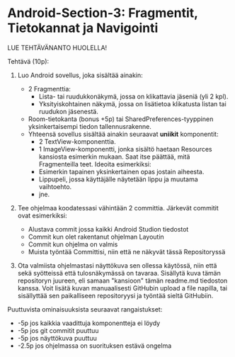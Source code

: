 # Android-Section-3: Fragmentit, Tietokannat ja Navigointi

LUE TEHTÄVÄNANTO HUOLELLA!

Tehtävä (10p): 

1. Luo Android sovellus, joka sisältää ainakin:
    * 2 Fragmenttia:
      * Lista- tai ruudukkonäkymä, jossa on klikattavia jäseniä (yli 2 kpl).
      * Yksityiskohtainen näkymä, jossa on lisätietoa klikatusta listan tai ruudukon jäsenestä.
    * Room-tietokanta (bonus +5p) tai SharedPreferences-tyyppinen yksinkertaisempi tiedon tallennusrakenne. 
    * Yhteensä sovellus sisältää ainakin seuraavat **uniikit** komponentit:
      * 2 TextView-komponenttia.
      * 1 ImageView-komponentti, jonka sisältö haetaan Resources kansiosta esimerkin mukaan.
    Saat itse päättää, mitä Fragmenteilla teet. 
    Ideoita esimerkiksi: 
      * Esimerkin tapainen yksinkertainen opas jostain aiheesta.
      * Lippupeli, jossa käyttäjälle näytetään lippu ja muutama vaihtoehto.
      * jne.

2. Tee ohjelmaa koodatessasi vähintään 2 committia. Järkevät commitit ovat esimerkiksi:

    * Alustava commit jossa kaikki Android Studion tiedostot
    * Commit kun olet rakentanut ohjelman Layoutin
    * Commit kun ohjelma on valmis
    * Muista työntää Committisi, niin että ne näkyvät tässä Repositoryssä

3. Ota valmiista ohjelmastasi näyttökuva sen ollessa käytössä, niin että sekä syötteissä että tulosnäkymässä on tavaraa. Sisällytä kuva tämän repositoryn juureen, eli samaan "kansioon" tämän readme.md tiedoston kanssa. Voit lisätä kuvan manuaalisesti GitHubin upload a file napilla, tai sisällyttää sen paikalliseen repositoryysi ja työntää sieltä GitHubiin.


Puuttuvista ominaisuuksista seuraavat rangaistukset:
*  -5p jos kaikkia vaadittuja komponentteja ei löydy
*  -5p jos git commitit puuttuu
*  -5p jos näyttökuva puuttuu
*  -2.5p jos ohjelmassa on suorituksen estävä ongelma
